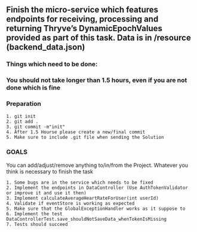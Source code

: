 ## Finish the micro-service which features endpoints for receiving, processing and returning Thryve’s DynamicEpochValues provided as part of this task. Data is in /resource (backend_data.json)


### Things which need to be done:
### You should not take longer than 1.5 hours, even if you are not done which is fine

### Preparation
```
1. git init
2. git add .
3. git commit -m"init"
4. After 1.5 Hourse please create a new/final commit
5. Make sure to include .git file when sending the Solution
```



### GOALS
You can add/adjust/remove anything to/in/from the Project. 
Whatever you think is necessary to finish the task
```
1. Some bugs are in the service which needs to be fixed
2. Implement the endpoints in DataController (Use AuthTokenValidator or improve it and use it then)
3. Implement calculateAverageHeartRateForUser(int userId)
4. Validate if eventStore is working as expected
5. Make sure that the GlobalExceptionHandler works as it suppose to
6. Implement the test DataControllerTest.save_shouldNotSaveData_whenTokenIsMissing
7. Tests should succeed
```